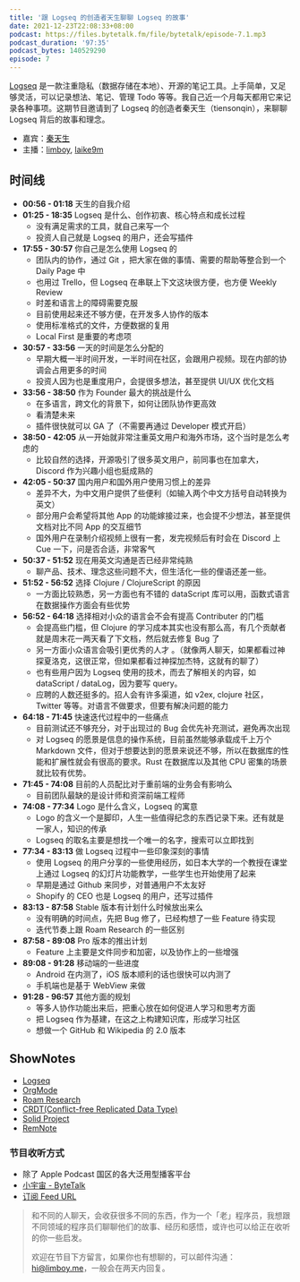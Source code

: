 ```yaml
---
title: '跟 Logseq 的创造者天生聊聊 Logseq 的故事'
date: 2021-12-23T22:08:33+08:00
podcast: https://files.bytetalk.fm/file/bytetalk/episode-7.1.mp3
podcast_duration: '97:35'
podcast_bytes: 140529290
episode: 7
---
```


[Logseq](https://logseq.com) 是一款注重隐私（数据存储在本地）、开源的笔记工具。上手简单，又足够灵活，可以记录想法、笔记、管理 Todo 等等。我自己近一个月每天都用它来记录各种事项。这期节目邀请到了 Logseq 的创造者秦天生（tiensonqin），来聊聊 Logseq 背后的故事和理念。

<!--more-->

- 嘉宾：[秦天生](http://twitter.com/tiensonqin)
- 主播：[limboy](http://twitter.com/lzyy), [laike9m](http://twitter.com/laike9m)

## 时间线

- **00:56 - 01:18** 天生的自我介绍
- **01:25 - 18:35** Logseq 是什么、创作初衷、核心特点和成长过程
  - 没有满足需求的工具，就自己来写一个
  - 投资人自己就是 Logseq 的用户，还会写插件
- **17:55 - 30:57** 你自己是怎么使用 Logseq 的
  - 团队内的协作，通过 Git ，把大家在做的事情、需要的帮助等整合到一个 Daily Page 中
  - 也用过 Trello，但 Logseq 在串联上下文这块很方便，也方便 Weekly Review
  - 时差和语言上的障碍需要克服
  - 目前使用起来还不够方便，在开发多人协作的版本
  - 使用标准格式的文件，方便数据的复用
  - Local First 是重要的考虑项
- **30:57 - 33:56** 一天的时间是怎么分配的
  - 早期大概一半时间开发，一半时间在社区，会跟用户视频。现在内部的协调会占用更多的时间
  - 投资人因为也是重度用户，会提很多想法，甚至提供 UI/UX 优化文档
- **33:56 - 38:50** 作为 Founder 最大的挑战是什么
  - 在多语言，跨文化的背景下，如何让团队协作更高效
  - 看清楚未来
  - 插件很快就可以 GA 了（不需要再通过 Developer 模式开启）
- **38:50 - 42:05** 从一开始就非常注重英文用户和海外市场，这个当时是怎么考虑的
  - 比较自然的选择，开源吸引了很多英文用户，前同事也在加拿大，Discord 作为兴趣小组也挺成熟的
- **42:05 - 50:37** 国内用户和国外用户使用习惯上的差异
  - 差异不大，为中文用户提供了些便利（如输入两个中文方括号自动转换为英文）
  - 部分用户会希望将其他 App 的功能嫁接过来，也会提不少想法，甚至提供文档对比不同 App 的交互细节
  - 国外用户在录制介绍视频上很有一套，发完视频后有时会在 Discord 上 Cue 一下，问是否合适，非常客气
- **50:37 - 51:52** 现在用英文沟通是否已经非常纯熟
  - 聊产品、技术、理念这些问题不大，但生活化一些的俚语还差一些。
- **51:52 - 56:52** 选择 Clojure / ClojureScript 的原因
  - 一方面比较熟悉，另一方面也有不错的 dataScript 库可以用，函数式语言在数据操作方面会有些优势
- **56:52 - 64:18** 选择相对小众的语言会不会有提高 Contributer 的门槛
  - 会提高些门槛，但 Clojure 的学习成本其实也没有那么高，有几个贡献者就是周末花一两天看了下文档，然后就去修复 Bug 了
  - 另一方面小众语言会吸引更优秀的人才 。（就像两人聊天，如果都看过神探夏洛克，这很正常，但如果都看过神探加杰特，这就有的聊了）
  - 也有些用户因为 Logseq 使用的技术，而去了解相关的内容，如 dataScript / dataLog，因为要写 query。
  - 应聘的人数还挺多的。招人会有许多渠道，如 v2ex, clojure 社区，Twitter 等等。对语言不做要求，但要有解决问题的能力
- **64:18 - 71:45** 快速迭代过程中的一些痛点
  - 目前测试还不够充分，对于出现过的 Bug 会优先补充测试，避免再次出现
  - 对 Logseq 的愿景是信息的操作系统，目前虽然能够承载成千上万个 Markdown 文件，但对于想要达到的愿景来说还不够，所以在数据库的性能和扩展性就会有很高的要求。Rust 在数据库以及其他 CPU 密集的场景就比较有优势。
- **71:45 - 74:08** 目前的人员配比对于重前端的业务会有影响么
  - 目前团队最缺的是设计师和资深前端工程师
- **74:08 - 77:34** Logo 是什么含义，Logseq 的寓意
  - Logo 的含义一个是脚印，人生一些值得纪念的东西记录下来。还有就是一家人，知识的传承
  - Logseq 的取名主要是想找一个唯一的名字，搜索可以立即找到
- **77:34 - 83:13** 做 Logseq 过程中一些印象深刻的事情
  - 使用 Logseq 的用户分享的一些使用经历，如日本大学的一个教授在课堂上通过 Logseq 的幻灯片功能教学，一些学生也开始使用了起来
  - 早期是通过 Github 来同步，对普通用户不太友好
  - Shopify 的 CEO 也是 Logseq 的用户，还写过插件
- **83:13 - 87:58** Stable 版本有计划什么时候放出来么
  - 没有明确的时间点，先把 Bug 修了，已经构想了一些 Feature 待实现
  - 迭代节奏上跟 Roam Research 的一些区别
- **87:58 - 89:08** Pro 版本的推出计划
  - Feature 上主要是文件同步和加密，以及协作上的一些增强
- **89:08 - 91:28** 移动端的一些进度
  - Android 在内测了，iOS 版本顺利的话也很快可以内测了
  - 手机端也是基于 WebView 来做
- **91:28 - 96:57** 其他方面的规划
  - 等多人协作功能出来后，把重心放在如何促进人学习和思考方面
  - 把 Logseq 作为基建，在这之上构建知识库，形成学习社区
  - 想做一个 GitHub 和 Wikipedia 的 2.0 版本

## ShowNotes

- [Logseq](https://logseq.com)
- [OrgMode](https://orgmode.org)
- [Roam Research](http://roamresearch.com)
- [CRDT(Conflict-free Replicated Data Type) ](https://crdt.tech)
- [Solid Project](https://solidproject.org)
- [RemNote](http://remnote.com)

### 节目收听方式

- 除了 Apple Podcast 国区的各大泛用型播客平台
- [小宇宙 - ByteTalk](https://www.xiaoyuzhoufm.com/podcast/6177bab6b69226ed16a3ed41)
- [订阅 Feed URL](https://bytetalk.fm/index.xml)

> 和不同的人聊天，会收获很多不同的东西，作为一个「老」程序员，我想跟不同领域的程序员们聊聊他们的故事、经历和感悟，或许也可以给正在收听的你一些启发。
>
> 欢迎在节目下方留言，如果你也有想聊的，可以邮件沟通：hi@limboy.me，一般会在两天内回复。
